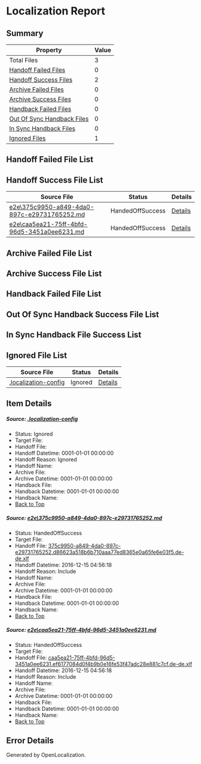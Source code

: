 # <a name='report-top'></a> Localization Report

## Summary
 Property | Value 
 -------- | ----- 
 Total Files | 3
[ Handoff Failed Files ](#handoff-failed-list)| 0
[ Handoff Success Files ](#handoff-success-list)| 2
[ Archive Failed Files ](#archive-failed-list)| 0
[ Archive Success Files ](#archive-success-list)| 0
[ Handback Failed Files ](#handback-failed-list)| 0
[ Out Of Sync Handback Files ](#outofsync-handback-success-list)| 0
[ In Sync Handback Files ](#insync-handback-success-list)| 0
[ Ignored Files ](#ignored-list)| 1

## <a name='handoff-failed-list'></a> Handoff Failed File List

## <a name='handoff-success-list'></a> Handoff Success File List
 Source File | Status | Details 
 ----------- | ------ | ------- 
 [e2e\375c9950-a849-4da0-897c-e29731765252.md](https://github.com/OpenLocalizationTestOrg/ol-test0/blob/04589fe6c3c887532e8f28bfbfdc729a6b48f1b3/e2e/375c9950-a849-4da0-897c-e29731765252.md) | HandedOffSuccess | [Details](#c67f738c7671271cb3876544a63b365c61c0baee1)
 [e2e\caa5ea21-75ff-4bfd-96d5-3451a0ee6231.md](https://github.com/OpenLocalizationTestOrg/ol-test0/blob/04589fe6c3c887532e8f28bfbfdc729a6b48f1b3/e2e/caa5ea21-75ff-4bfd-96d5-3451a0ee6231.md) | HandedOffSuccess | [Details](#94fb4cfeb6f402dbcb1e95cc094d615bf984afa42)

## <a name='archive-failed-list'></a> Archive Failed File List

## <a name='archive-success-list'></a> Archive Success File List

## <a name='handback-failed-list'></a> Handback Failed File List

## <a name='outofsync-handback-success-list'></a> Out Of Sync Handback Success File List

## <a name='insync-handback-success-list'></a> In Sync Handback File Success List

## <a name='ignored-list'></a> Ignored File List
 Source File | Status | Details 
 ----------- | ------ | ------- 
 [.localization-config](https://github.com/OpenLocalizationTestOrg/ol-test0/blob/04589fe6c3c887532e8f28bfbfdc729a6b48f1b3/.localization-config) | Ignored | [Details](#cb0632cf59c1387fc1742bfb9fa3c47f87e2e5c90)

## Item Details
##### <a name='cb0632cf59c1387fc1742bfb9fa3c47f87e2e5c90'></a> Source: [.localization-config](https://github.com/OpenLocalizationTestOrg/ol-test0/blob/04589fe6c3c887532e8f28bfbfdc729a6b48f1b3/.localization-config)
* Status: Ignored
* Target File: 
* Handoff File: 
* Handoff Datetime: 0001-01-01 00:00:00
* Handoff Reason: Ignored
* Handoff Name: 
* Archive File: 
* Archive Datetime: 0001-01-01 00:00:00
* Handback File: 
* Handback Datetime: 0001-01-01 00:00:00
* Handback Name: 
* [Back to Top](#report-top)

##### <a name='c67f738c7671271cb3876544a63b365c61c0baee1'></a> Source: [e2e\375c9950-a849-4da0-897c-e29731765252.md](https://github.com/OpenLocalizationTestOrg/ol-test0/blob/04589fe6c3c887532e8f28bfbfdc729a6b48f1b3/e2e/375c9950-a849-4da0-897c-e29731765252.md)
* Status: HandedOffSuccess
* Target File: 
* Handoff File: [375c9950-a849-4da0-897c-e29731765252.d86623a518b6b710aaa77ed8365e0a65fe6e03f5.de-de.xlf](https://github.com/OpenLocalizationTestOrg/ol-test0-handoff/blob/951c3aa78cf9b7467375120c19f9591f4a0671a1/ol-handoff/OpenLocalizationTestOrg/ol-test0-dede/xinjiang/ht/375c9950-a849-4da0-897c-e29731765252.d86623a518b6b710aaa77ed8365e0a65fe6e03f5.de-de.xlf)
* Handoff Datetime: 2016-12-15 04:56:18
* Handoff Reason: Include
* Handoff Name: 
* Archive File: 
* Archive Datetime: 0001-01-01 00:00:00
* Handback File: 
* Handback Datetime: 0001-01-01 00:00:00
* Handback Name: 
* [Back to Top](#report-top)

##### <a name='94fb4cfeb6f402dbcb1e95cc094d615bf984afa42'></a> Source: [e2e\caa5ea21-75ff-4bfd-96d5-3451a0ee6231.md](https://github.com/OpenLocalizationTestOrg/ol-test0/blob/04589fe6c3c887532e8f28bfbfdc729a6b48f1b3/e2e/caa5ea21-75ff-4bfd-96d5-3451a0ee6231.md)
* Status: HandedOffSuccess
* Target File: 
* Handoff File: [caa5ea21-75ff-4bfd-96d5-3451a0ee6231.ef6177084d0f4b9b0e16fe53f47adc28e881c7cf.de-de.xlf](https://github.com/OpenLocalizationTestOrg/ol-test0-handoff/blob/951c3aa78cf9b7467375120c19f9591f4a0671a1/ol-handoff/OpenLocalizationTestOrg/ol-test0-dede/xinjiang/ht/caa5ea21-75ff-4bfd-96d5-3451a0ee6231.ef6177084d0f4b9b0e16fe53f47adc28e881c7cf.de-de.xlf)
* Handoff Datetime: 2016-12-15 04:56:18
* Handoff Reason: Include
* Handoff Name: 
* Archive File: 
* Archive Datetime: 0001-01-01 00:00:00
* Handback File: 
* Handback Datetime: 0001-01-01 00:00:00
* Handback Name: 
* [Back to Top](#report-top)


## Error Details

Generated by OpenLocalization.

